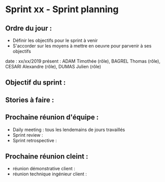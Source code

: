 # Sprint xx - Sprint planning 

## Ordre du jour : 
+ Définir les objectifs pour le sprint à venir
+ S'accorder sur les moyens à mettre en oeuvre pour parvenir à ses objectifs

date : xx/xx/2019 
présent : ADAM Timothée (rôle), BAGREL Thomas (rôle), CESARI Alexandre (rôle), DUMAS Julien (rôle)

## Objectif du sprint :

## Stories à faire :

## Prochaine réunion d'équipe :

+ Daily meeting : tous les lendemains de jours travaillés
+ Sprint review : 
+ Sprint retrospective :

## Prochaine réunion cleint : 

+ réunion démonstrative client : 
+ réunion technique ingénieur client :